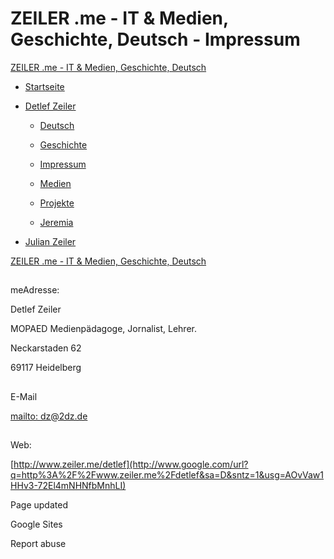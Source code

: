 # ZEILER .me - IT & Medien, Geschichte, Deutsch - Impressum

[ZEILER .me - IT & Medien, Geschichte, Deutsch](https://www.zeiler.me/home.html)

-   [Startseite](https://www.zeiler.me/home.html)
    
-   [Detlef Zeiler](https://www.zeiler.me/detlef.html)
    
    -   [Deutsch](https://www.zeiler.me/deutsch.html)
        
    -   [Geschichte](https://www.zeiler.me/geschichte.html)
        
    -   [Impressum](https://www.zeiler.me/impressum.html)
        
    -   [Medien](https://www.zeiler.me/medien.html)
        
    -   [Projekte](https://www.zeiler.me/projekte.html)
        
    -   [Jeremia](https://www.zeiler.me/jeremia.html)
        
    
-   [Julian Zeiler](https://www.zeiler.me/julian.html)
    

[ZEILER .me - IT & Medien, Geschichte, Deutsch](https://www.zeiler.me/home.html)

## 

meAdresse:

Detlef Zeiler

MOPAED Medienpädagoge, Jornalist, Lehrer.

Neckarstaden 62

69117 Heidelberg

## 

E-Mail

[mailto: dz@2dz.de](mailto:dz@2dz.de)

## 

Web:

[http://www.zeiler.me/detlef](http://www.google.com/url?q=http%3A%2F%2Fwww.zeiler.me%2Fdetlef&sa=D&sntz=1&usg=AOvVaw1HHv3-72El4mNHNfbMnhLI)

Page updated

Google Sites

Report abuse